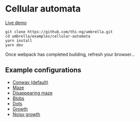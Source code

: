 # Cellular automata

[Live demo](http://demo.thi.ng/umbrella/cellular-automata/)

```
git clone https://github.com/thi-ng/umbrella.git
cd umbrella/examples/cellular-automata
yarn install
yarn dev
```

Once webpack has completed building, refresh your browser...

## Example configurations

- [Conway (default)](http://demo.thi.ng/umbrella/cellular-automata/#000100000-001100000)
- [Maze](http://demo.thi.ng/umbrella/cellular-automata/#000100000-001110000)
- [Disappearing maze](http://demo.thi.ng/umbrella/cellular-automata/#000111111-000001111)
- [Blobs](http://demo.thi.ng/umbrella/cellular-automata/#000010000-000011111)
- [Dots](http://demo.thi.ng/umbrella/cellular-automata/#000001111-111111110)
- [Growth](http://demo.thi.ng/umbrella/cellular-automata/#000101111-000001111)
- [Noisy growth](http://demo.thi.ng/umbrella/cellular-automata/#100101000-000001111)
